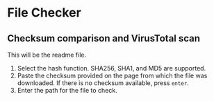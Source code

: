 # File Checker

## Checksum comparison and VirusTotal scan

This will be the readme file.

1. Select the hash function. SHA256, SHA1, and MD5 are supported.
2. Paste the checksum provided on the page from which the file was downloaded. If there is no checksum available, press `enter`.
3. Enter the path for the file to check.
